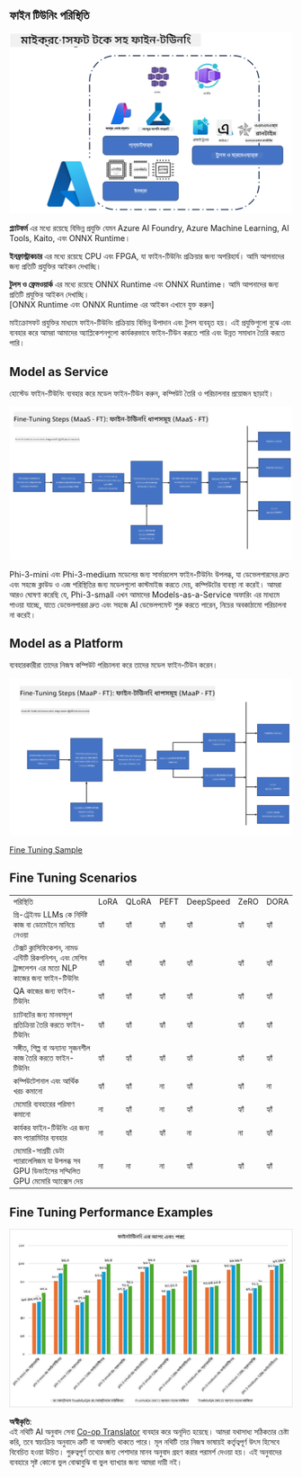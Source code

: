 <!--
CO_OP_TRANSLATOR_METADATA:
{
  "original_hash": "cb5648935f63edc17e95ce38f23adc32",
  "translation_date": "2025-07-17T08:24:47+00:00",
  "source_file": "md/03.FineTuning/FineTuning_Scenarios.md",
  "language_code": "bn"
}
-->
## ফাইন টিউনিং পরিস্থিতি

![FineTuning with MS Services](../../../../translated_images/FinetuningwithMS.3d0cec8ae693e094c38c72575e63f2c9bf1cf980ab90f1388e102709f9c979e5.bn.png)

**প্ল্যাটফর্ম** এর মধ্যে রয়েছে বিভিন্ন প্রযুক্তি যেমন Azure AI Foundry, Azure Machine Learning, AI Tools, Kaito, এবং ONNX Runtime।

**ইনফ্রাস্ট্রাকচার** এর মধ্যে রয়েছে CPU এবং FPGA, যা ফাইন-টিউনিং প্রক্রিয়ার জন্য অপরিহার্য। আমি আপনাদের জন্য প্রতিটি প্রযুক্তির আইকন দেখাচ্ছি।

**টুলস ও ফ্রেমওয়ার্ক** এর মধ্যে রয়েছে ONNX Runtime এবং ONNX Runtime। আমি আপনাদের জন্য প্রতিটি প্রযুক্তির আইকন দেখাচ্ছি।  
[ONNX Runtime এবং ONNX Runtime এর আইকন এখানে যুক্ত করুন]

মাইক্রোসফট প্রযুক্তির মাধ্যমে ফাইন-টিউনিং প্রক্রিয়ায় বিভিন্ন উপাদান এবং টুলস ব্যবহৃত হয়। এই প্রযুক্তিগুলো বুঝে এবং ব্যবহার করে আমরা আমাদের অ্যাপ্লিকেশনগুলো কার্যকরভাবে ফাইন-টিউন করতে পারি এবং উন্নত সমাধান তৈরি করতে পারি।

## Model as Service

হোস্টেড ফাইন-টিউনিং ব্যবহার করে মডেল ফাইন-টিউন করুন, কম্পিউট তৈরি ও পরিচালনার প্রয়োজন ছাড়াই।

![MaaS Fine Tuning](../../../../translated_images/MaaSfinetune.3eee4630607aff0d0a137b16ab79ec5977ece923cd1fdd89557a2655c632669d.bn.png)

Phi-3-mini এবং Phi-3-medium মডেলের জন্য সার্ভারলেস ফাইন-টিউনিং উপলব্ধ, যা ডেভেলপারদের দ্রুত এবং সহজে ক্লাউড ও এজ পরিস্থিতির জন্য মডেলগুলো কাস্টমাইজ করতে দেয়, কম্পিউটের ব্যবস্থা না করেই। আমরা আরও ঘোষণা করেছি যে, Phi-3-small এখন আমাদের Models-as-a-Service অফারিং এর মাধ্যমে পাওয়া যাচ্ছে, যাতে ডেভেলপাররা দ্রুত এবং সহজে AI ডেভেলপমেন্ট শুরু করতে পারেন, নিচের অবকাঠামো পরিচালনা না করেই।

## Model as a Platform

ব্যবহারকারীরা তাদের নিজস্ব কম্পিউট পরিচালনা করে তাদের মডেল ফাইন-টিউন করেন।

![Maap Fine Tuning](../../../../translated_images/MaaPFinetune.fd3829c1122f5d1c4a6a91593ebc348548410e162acda34f18034384e3b3816a.bn.png)

[Fine Tuning Sample](https://github.com/Azure/azureml-examples/blob/main/sdk/python/foundation-models/system/finetune/chat-completion/chat-completion.ipynb)

## Fine Tuning Scenarios

| | | | | | | |
|-|-|-|-|-|-|-|
|পরিস্থিতি|LoRA|QLoRA|PEFT|DeepSpeed|ZeRO|DORA|
|প্রি-ট্রেইনড LLMs কে নির্দিষ্ট কাজ বা ডোমেইনে মানিয়ে নেওয়া|হ্যাঁ|হ্যাঁ|হ্যাঁ|হ্যাঁ|হ্যাঁ|হ্যাঁ|
|টেক্সট ক্লাসিফিকেশন, নামড এন্টিটি রিকগনিশন, এবং মেশিন ট্রান্সলেশন এর মতো NLP কাজের জন্য ফাইন-টিউনিং|হ্যাঁ|হ্যাঁ|হ্যাঁ|হ্যাঁ|হ্যাঁ|হ্যাঁ|
|QA কাজের জন্য ফাইন-টিউনিং|হ্যাঁ|হ্যাঁ|হ্যাঁ|হ্যাঁ|হ্যাঁ|হ্যাঁ|
|চ্যাটবটের জন্য মানবসদৃশ প্রতিক্রিয়া তৈরি করতে ফাইন-টিউনিং|হ্যাঁ|হ্যাঁ|হ্যাঁ|হ্যাঁ|হ্যাঁ|হ্যাঁ|
|সঙ্গীত, শিল্প বা অন্যান্য সৃজনশীল কাজ তৈরি করতে ফাইন-টিউনিং|হ্যাঁ|হ্যাঁ|হ্যাঁ|হ্যাঁ|হ্যাঁ|হ্যাঁ|
|কম্পিউটেশনাল এবং আর্থিক খরচ কমানো|হ্যাঁ|হ্যাঁ|না|হ্যাঁ|হ্যাঁ|না|
|মেমোরি ব্যবহারের পরিমাণ কমানো|না|হ্যাঁ|না|হ্যাঁ|হ্যাঁ|হ্যাঁ|
|কার্যকর ফাইন-টিউনিং এর জন্য কম প্যারামিটার ব্যবহার|না|হ্যাঁ|হ্যাঁ|না|না|হ্যাঁ|
|মেমোরি-সাশ্রয়ী ডেটা প্যারালেলিজম যা উপলব্ধ সব GPU ডিভাইসের সম্মিলিত GPU মেমোরি অ্যাক্সেস দেয়|না|না|না|হ্যাঁ|হ্যাঁ|হ্যাঁ|

## Fine Tuning Performance Examples

![Finetuning Performance](../../../../translated_images/Finetuningexamples.a9a41214f8f5afc186adb16a413b1c17e2f43a89933ba95feb5aee84b0b24add.bn.png)

**অস্বীকৃতি**:  
এই নথিটি AI অনুবাদ সেবা [Co-op Translator](https://github.com/Azure/co-op-translator) ব্যবহার করে অনূদিত হয়েছে। আমরা যথাসাধ্য সঠিকতার চেষ্টা করি, তবে স্বয়ংক্রিয় অনুবাদে ত্রুটি বা অসঙ্গতি থাকতে পারে। মূল নথিটি তার নিজস্ব ভাষায়ই কর্তৃত্বপূর্ণ উৎস হিসেবে বিবেচিত হওয়া উচিত। গুরুত্বপূর্ণ তথ্যের জন্য পেশাদার মানব অনুবাদ গ্রহণ করার পরামর্শ দেওয়া হয়। এই অনুবাদের ব্যবহারে সৃষ্ট কোনো ভুল বোঝাবুঝি বা ভুল ব্যাখ্যার জন্য আমরা দায়ী নই।